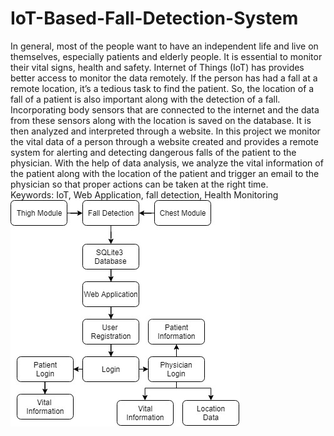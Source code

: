 # IoT-Based-Fall-Detection-System

In general, most of the people want to have an independent life and live on themselves, especially patients and elderly people. It is essential to monitor their vital signs, health and safety. Internet of Things (IoT) has provides better access to monitor the data remotely. If the person has had a fall at a remote location, it’s a tedious task to find the patient. So, the location of a fall of a patient is also important along with the detection of a fall. Incorporating body sensors that are connected to the internet and the data from these sensors along with the location is saved on the database.			          It is then analyzed and interpreted through a website. In this project we monitor the vital data of a person through a website created and provides a remote system for alerting and detecting dangerous falls of the patient to the physician. With the help of data analysis, we analyze the vital information of the patient along with the location of the patient and trigger an email to the physician so that proper actions can be taken at the right time.  
Keywords: IoT, Web Application, fall detection, Health Monitoring
![](systemdesign.png)
